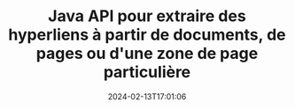 ---
############################# Static ############################
layout: "auto-gen-parser"
date: 2024-02-13T17:01:06
draft: false
otherformats: pdf pps ppsx ppt pptx rtf tex vdx vsdm vsdx vssm vssx vstm vstx vsx vtx
ext: xltm

############################# Head ############################
head_title: "Extraire les hyperliens des documents dans Java"
head_description: "L'API GroupDocs.Parser for Java permet aux développeurs d'extraire des hyperliens à partir de documents, d'une page de documentation ou d'une zone de page spécifique de Excel, PowerPoint, PDF, Outlook et plus."

############################# Header ############################
title: "Java API pour extraire des hyperliens à partir de documents, de pages ou d'une zone de page particulière"
description: "GroupDocs.Parser for Java L'API facilite le travail des développeurs en leur permettant d'extraire des hyperliens à partir de documents, de la page d'un document ou d'une page spécifique Zone de PDF, DOCX, PPTX, EML, MSG, XLS, {322 }, CSV, RTF, EPUB et bien d'autres."
bg_image: "https://cms.admin.containerize.com/templates/aspose/App_Themes/V3/images/bg/header1.png"
bg_overlay: false
button:
    enable: true
    icon: "fas fa-arrow-down"
    label: "Télécharger la version d'essai gratuite"
    link: "https://downloads.groupdocs.com/parser/java"

############################# SubMenu ############################
submenu:
    enable: true

    left:
        img_alt: "GroupDocs.Parser for Java"
        image: "https://cms.admin.containerize.com/templates/groupdocs/images/product-logos/90x90-noborder/groupdocs-parser-java.png"
        product: "GroupDocs.Parser"
        platform: "Java"

    middle:
        button:

            # button loop
            - link: "https://apireference.groupdocs.com/parser/java"
              text: "Référence API"

            # button loop
            - link: "https://github.com/groupdocs-parser"
              text: "Exemples de codes"

            # button loop
            - link: "https://products.groupdocs.app/parser/family"
              text: "Démos en direct"

            # button loop
            - link: "https://purchase.groupdocs.com/pricing/parser/java"
              text: "Tarification"

    right:
        link_download: "https://downloads.groupdocs.com/parser"
        link_learn: "https://docs.groupdocs.com/parser/java"
        link_buy: "https://purchase.groupdocs.com"

############################# About ############################
about:
    enable: true
    title: "Comment analyser et extraire les hyperliens des documents XLTM via l'API Java ?"
    content: |
        Un lien hypertexte est un morceau de texte ou une image ou une icône qui pointe vers un document entier ou vers une partie particulière d'un document. L'utilisation d'hyperliens permet aux utilisateurs de naviguer vers une page Web ou un document. Il est souvent nécessaire d'extraire des hyperliens d'un document et de l'utiliser pour accéder à un document externe ou à une page Web. GroupDocs.Parser for Java est une fascinante API d'extraction de texte de document qui fournit des fonctionnalités complètes pour la mise en œuvre de solutions d'extraction de texte et de métadonnées. Il prend en charge l'extraction de texte et d'hyperliens à partir des formats PDF, e-mails, livres électroniques, Microsoft Office : Word (DOC, DOCX), PowerPoint (PPT, PPTX), Excel ( XLS, XLSX), les formats LibreOffice et bien d'autres. Il prend en charge plusieurs fonctionnalités avancées pour l'analyse de documents, l'extraction de texte brut et structuré, la recherche de texte par mots-clés, l'extraction de métadonnées ou d'images, de conteneurs ainsi que de pièces jointes et bien d'autres.
        
        

############################# Steps ############################
steps:
    enable: true
    title_left: "Extraire les hyperliens de XLTM dans Java"
    content_left: |
        [GroupDocs.Parser for Java](/fr/parser/java/) permet aux développeurs Java d'extraire facilement des liens hypertexte d'un fichier XLTM en mettant en œuvre quelques étapes simples.
        
        * Instanciez l'objet [Parser](https://reference.groupdocs.com/java/parser/com.groupdocs.parser/Parser) pour le document initial ;
        * Vérifiez si le document prend en charge l'extraction de lien hypertexte ;
        * Appelez la méthode [getHyperlinks](https://reference.groupdocs.com/parser/java/com.groupdocs.parser/parser/#getHyperlinks--) et obtenez la collection de [PageHyperlinkArea](https://reference.groupdocs.com/parser/java/com.groupdocs.parser.data/PageHyperlinkArea) objets ;
        * Parcourez la collection et obtenez un texte de lien hypertexte et une URL.

    title_right: "En savoir plus sur l'extraction des hyperliens"
    content_right: |
        * <a href="https://docs.groupdocs.com/parser/java/extract-hyperlinks-from-document/">Comment extraire des hyperliens d'un document</a>
        * <a href="https://docs.groupdocs.com/parser/java/extract-hyperlinks-from-document-page/">Comment extraire les hyperliens de la page du document</a>
        * <a href="https://docs.groupdocs.com/parser/java/extract-hyperlinks-from-document-page-area/">Comment extraire des hyperliens de la zone de page du document</a>
    
    code: |
     {{% parser/additional-styles %}}
     {{< parser/code-parser title="Comment extraire des hyperliens du fichier XLTM à l'aide de l'exemple de code Java">}}

        ```java    
        // Extraire les hyperliens du fichier XLTM à l'aide de l'API GroupDocs.Parser
        // Créer une instance de la classe Parser
        try (Parser parser = new Parser(Constants.HyperlinksPdf)) {
            // Vérifiez si le document prend en charge l'extraction de lien hypertexte
            if (!parser.getFeatures().isHyperlinks()) {
                System.out.println("Le document ne prend pas en charge l'extraction de liens hypertexte.");
                return;
            }
            // Extraire les hyperliens du document
            Iterable<PageHyperlinkArea> hyperlinks = parser.getHyperlinks();
            // Itérer sur les hyperliens
            for (PageHyperlinkArea h : hyperlinks) {
                // Imprimer le texte du lien hypertexte
                System.out.println(h.getText());
                // Imprimer l'URL du lien hypertexte
                System.out.println(h.getUrl());
                System.out.println();
            }
        }
        ```
     {{< /parser/code-parser >}}

############################# More ############################
more:
    enable: true
    title_left: "Configuration requise"
    content_left: |
        GroupDocs.Parser for Java Les API sont prises en charge sur toutes les principales plates-formes et systèmes d'exploitation. Avant d'exécuter le code ci-dessous, assurez-vous que les prérequis suivants sont installés sur votre système.
        
        * Systèmes d'exploitation : Microsoft Windows, Linux, MacOS
        * Environnements de développement : NetBeans, Intellij IDEA, Eclipse, etc.
        * Cadres
        * Téléchargez la dernière version de GroupDocs.Parser for Java depuis [Maven](https://repository.groupdocs.com/webapp/#/artifacts/browse/tree/General/repo/com/groupdocs/groupdocs-parser)

    title_right: "Pourquoi utiliser GroupDocs.Parser for Java"
    content_right: |
        * Prise en charge de l'extraction de texte brut à partir de tous les documents pris en charge    
        * Analyse de documents via des modèles définis par l'utilisateur    
        * Prise en charge complète de l'extraction de texte structuré    
        * Recherche de texte par mot-clé ainsi que par expression régulière    
        * Extraire du texte formaté, des métadonnées, des images, des conteneurs et des pièces jointes    
        * Extraire la table des matières pour certains formats de document pris en charge    
        * Analyser les données de formulaire de PDF documents    
        * Extraire les hyperliens du document   
        
############################# About Formats ############################
about_formats:
    enable: true

############################# More Formats ############################
more_formats:
    enable: true
    title: "Extraire des liens hypertexte à partir d'autres formats de documents"
    content: |
        Java API d'analyse de documents et d'extraction d'hyperliens pour les formats de fichiers et les images. Extrayez les données pour certains des formats de fichiers populaires comme indiqué ci-dessous.

############################# Back to top ###############################
back_to_top:
    enable: true
---